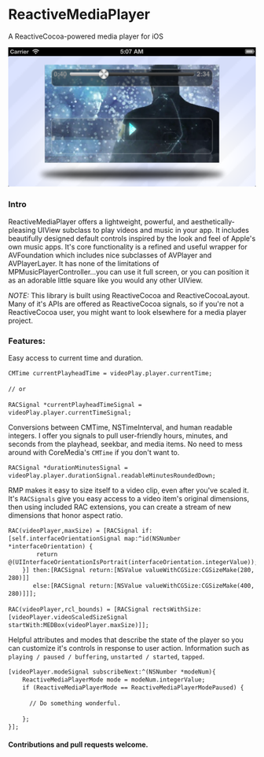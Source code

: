 ReactiveMediaPlayer
===================

A ReactiveCocoa-powered media player for iOS

![ScreenShot](/Screenshots/screenshot1.png)

### Intro

ReactiveMediaPlayer offers a lightweight, powerful, and aesthetically-pleasing UIView subclass to play videos and music in your app. It includes beautifully designed default controls inspired by the look and feel of Apple's own music apps. It's core functionality is a refined and useful wrapper for AVFoundation which includes nice subclasses of AVPlayer and AVPlayerLayer. It has none of the limitations of MPMusicPlayerController...you can use it full screen, or you can position it as an adorable little square like you would any other UIView.

*NOTE:* This library is built using ReactiveCocoa and ReactiveCocoaLayout. Many of it's APIs are offered as ReactiveCocoa signals, so if you're not a ReactiveCocoa user, you might want to look elsewhere for a media player project. 

### Features:

Easy access to current time and duration.

```
CMTime currentPlayheadTime = videoPlay.player.currentTime;

// or

RACSignal *currentPlayheadTimeSignal = videoPlay.player.currentTimeSignal;
```
Conversions between CMTime, NSTimeInterval, and human readable integers. I offer you signals to pull user-friendly hours, minutes, and seconds from the playhead, seekbar, and media items. No need to mess around with CoreMedia's `CMTime` if you don't want to.


```
RACSignal *durationMinutesSignal = videoPlay.player.durationSignal.readableMinutesRoundedDown;
```


RMP makes it easy to size itself to a video clip, even after you've scaled it. It's `RACSignals` give you easy access to a video item's original dimensions, then using included RAC extensions, you can create a stream of new dimensions that honor aspect ratio.

```
RAC(videoPlayer,maxSize) = [RACSignal if:[self.interfaceOrientationSignal map:^id(NSNumber *interfaceOrientation) {
        return @(UIInterfaceOrientationIsPortrait(interfaceOrientation.integerValue));
    }] then:[RACSignal return:[NSValue valueWithCGSize:CGSizeMake(280, 280)]]
       else:[RACSignal return:[NSValue valueWithCGSize:CGSizeMake(400, 280)]]];

RAC(videoPlayer,rcl_bounds) = [RACSignal rectsWithSize:[videoPlayer.videoScaledSizeSignal startWith:MEDBox(videoPlayer.maxSize)]];
```

Helpful attributes and modes that describe the state of the player so you can customize it's controls in response to user action. Information such as `playing / paused / buffering`, `unstarted / started`, `tapped`.

```
[videoPlayer.modeSignal subscribeNext:^(NSNumber *modeNum){
	ReactiveMediaPlayerMode mode = modeNum.integerValue;
	if (ReactiveMediaPlayerMode == ReactiveMediaPlayerModePaused) {
       
      // Do something wonderful.

    };
}];
```
#### Contributions and pull requests welcome.